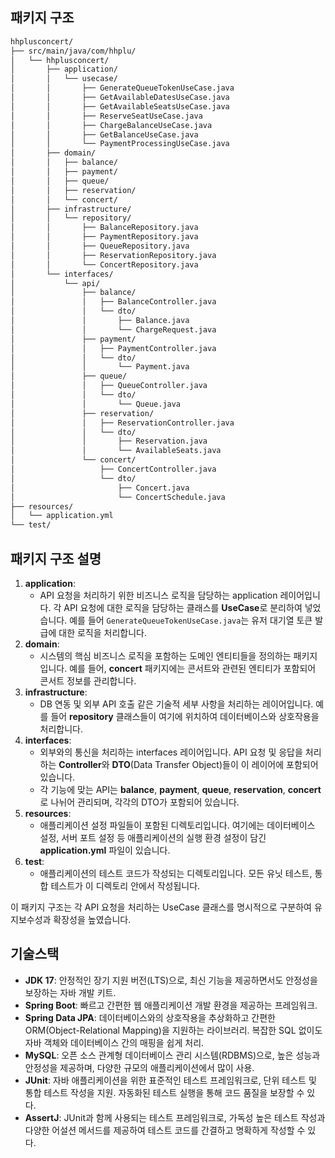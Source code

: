 ## 패키지 구조

```txt
hhplusconcert/
├── src/main/java/com/hhplu/
│   └── hhplusconcert/
│       ├── application/                  
│       │   └── usecase/                  
│       │       ├── GenerateQueueTokenUseCase.java   
│       │       ├── GetAvailableDatesUseCase.java    
│       │       ├── GetAvailableSeatsUseCase.java    
│       │       ├── ReserveSeatUseCase.java          
│       │       ├── ChargeBalanceUseCase.java        
│       │       ├── GetBalanceUseCase.java           
│       │       └── PaymentProcessingUseCase.java    
│       ├── domain/                      
│       │   ├── balance/                  
│       │   ├── payment/                  
│       │   ├── queue/                    
│       │   ├── reservation/              
│       │   └── concert/                  
│       ├── infrastructure/               
│       │   └── repository/               
│       │       ├── BalanceRepository.java   
│       │       ├── PaymentRepository.java   
│       │       ├── QueueRepository.java     
│       │       ├── ReservationRepository.java
│       │       └── ConcertRepository.java   
│       └── interfaces/                   
│           └── api/                      
│               ├── balance/              
│               │   ├── BalanceController.java   
│               │   └── dto/              
│               │       ├── Balance.java        
│               │       └── ChargeRequest.java  
│               ├── payment/              
│               │   ├── PaymentController.java   
│               │   └── dto/              
│               │       └── Payment.java        
│               ├── queue/                
│               │   ├── QueueController.java     
│               │   └── dto/              
│               │       └── Queue.java          
│               ├── reservation/          
│               │   ├── ReservationController.java  
│               │   └── dto/              
│               │       ├── Reservation.java     
│               │       └── AvailableSeats.java  
│               └── concert/              
│                   ├── ConcertController.java   
│                   └── dto/              
│                       ├── Concert.java         
│                       └── ConcertSchedule.java 
├── resources/                            
│   └── application.yml                   
└── test/                                 

```

## 패키지 구조 설명

1. **application**:
    - API 요청을 처리하기 위한 비즈니스 로직을 담당하는 application 레이어입니다. 각 API 요청에 대한 로직을 담당하는 클래스를 **UseCase**로 분리하여 넣었습니다. 예를 들어 `GenerateQueueTokenUseCase.java`는 유저 대기열 토큰 발급에 대한 로직을 처리합니다.
2. **domain**:
    - 시스템의 핵심 비즈니스 로직을 포함하는 도메인 엔티티들을 정의하는 패키지입니다. 예를 들어, **concert** 패키지에는 콘서트와 관련된 엔티티가 포함되어 콘서트 정보를 관리합니다.
3. **infrastructure**:
    - DB 연동 및 외부 API 호출 같은 기술적 세부 사항을 처리하는 레이어입니다. 예를 들어 **repository** 클래스들이 여기에 위치하여 데이터베이스와 상호작용을 처리합니다.
4. **interfaces**:
    - 외부와의 통신을 처리하는 interfaces 레이어입니다. API 요청 및 응답을 처리하는 **Controller**와 **DTO**(Data Transfer Object)들이 이 레이어에 포함되어 있습니다.
    - 각 기능에 맞는 API는 **balance**, **payment**, **queue**, **reservation**, **concert**로 나뉘어 관리되며, 각각의 DTO가 포함되어 있습니다.
5. **resources**:
    - 애플리케이션 설정 파일들이 포함된 디렉토리입니다. 여기에는 데이터베이스 설정, 서버 포트 설정 등 애플리케이션의 실행 환경 설정이 담긴 **application.yml** 파일이 있습니다.
6. **test**:
    - 애플리케이션의 테스트 코드가 작성되는 디렉토리입니다. 모든 유닛 테스트, 통합 테스트가 이 디렉토리 안에서 작성됩니다.

이 패키지 구조는 각 API 요청을 처리하는 UseCase 클래스를 명시적으로 구분하여 유지보수성과 확장성을 높였습니다.

## 기술스택
- **JDK 17**: 안정적인 장기 지원 버전(LTS)으로, 최신 기능을 제공하면서도 안정성을 보장하는 자바 개발 키트.
- **Spring Boot**: 빠르고 간편한 웹 애플리케이션 개발 환경을 제공하는 프레임워크.
- **Spring Data JPA**: 데이터베이스와의 상호작용을 추상화하고 간편한 ORM(Object-Relational Mapping)을 지원하는 라이브러리. 복잡한 SQL 없이도 자바 객체와 데이터베이스 간의 매핑을 쉽게 처리.
- **MySQL**: 오픈 소스 관계형 데이터베이스 관리 시스템(RDBMS)으로, 높은 성능과 안정성을 제공하며, 다양한 규모의 애플리케이션에서 많이 사용.
- **JUnit**: 자바 애플리케이션을 위한 표준적인 테스트 프레임워크로, 단위 테스트 및 통합 테스트 작성을 지원. 자동화된 테스트 실행을 통해 코드 품질을 보장할 수 있다.
- **AssertJ**: JUnit과 함께 사용되는 테스트 프레임워크로, 가독성 높은 테스트 작성과 다양한 어설션 메서드를 제공하여 테스트 코드를 간결하고 명확하게 작성할 수 있다.
